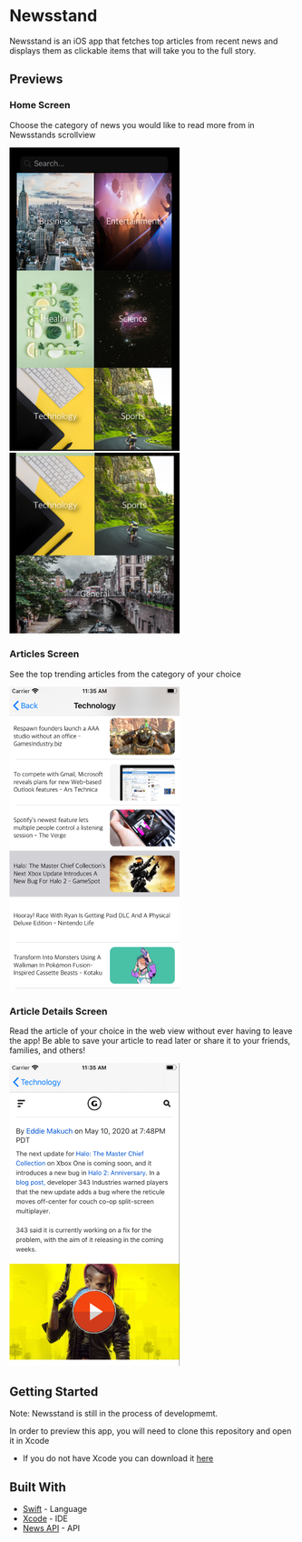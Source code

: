 # Newsstand

Newsstand is an iOS app that fetches top articles from recent news and displays them as clickable items that will take you to the full story. 

## Previews

### Home Screen
Choose the category of news you would like to read more from in Newsstands scrollview

<img src="previewscreens/homescreentop.png" width="300">  
<img src="previewscreens/homescreenbottom.png" width="300">

### Articles Screen 
See the top trending articles from the category of your choice 

<img src="previewscreens/articleslistscreen.png" width="300">

### Article Details Screen 

Read the article of your choice in the web view without ever having to leave the app! Be able to save your article to read later or share it to your friends, families, and others!

<img src="previewscreens/detailscreen1.png" width="300">

## Getting Started

Note: Newsstand is still in the process of developmemt.

In order to preview this app, you will need to clone this repository and open it in Xcode
 - If you do not have Xcode you can download it [here](https://developer.apple.com/xcode/)

## Built With

* [Swift](https://swift.org/documentation/) - Language 
* [Xcode](https://developer.apple.com/xcode/) - IDE
* [News API](https://newsapi.org/) - API


